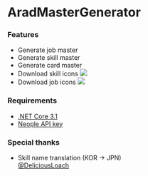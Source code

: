 # AradMasterGenerator

### Features
- Generate job master
- Generate skill master
- Generate card master
- Download skill icons
![](https://user-images.githubusercontent.com/40272766/93024188-87c5bb80-f62f-11ea-8d6e-0a380f7bd254.png)
- Download job icons
![](https://user-images.githubusercontent.com/40272766/93121866-857f6200-f700-11ea-84a8-f04b4d11ce17.png)

### Requirements
- [.NET Core 3.1](https://dot.net)
- [Neople API key](https://developers.neople.co.kr/)

### Special thanks
- Skill name translation (KOR -> JPN)  
[@DeliciousLoach](https://twitter.com/DeliciousLoach)
